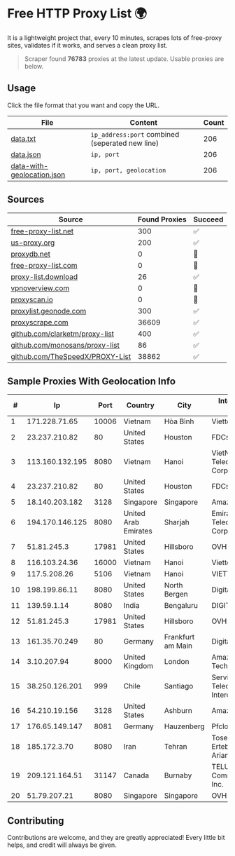 
# Free HTTP Proxy List 🌍

It is a lightweight project that, every 10 minutes, scrapes lots of free-proxy sites, validates if it works, and serves a clean proxy list.


> Scraper found **76783** proxies at the latest update. Usable proxies are below.

## Usage

Click the file format that you want and copy the URL.


|File|Content|Count|
|----|-------|-----|
|[data.txt](https://raw.githubusercontent.com/themiralay/Proxy-List-World/master/data.txt)|`ip_address:port` combined (seperated new line)|206|
|[data.json](https://raw.githubusercontent.com/themiralay/Proxy-List-World/master/data.json)|`ip, port`|206|
|[data-with-geolocation.json](https://raw.githubusercontent.com/themiralay/Proxy-List-World/master/data-with-geolocation.json)|`ip, port, geolocation`|206|

## Sources

|Source|Found Proxies|Succeed|
|------|-------------|-------|
|[free-proxy-list.net](https://free-proxy-list.net)|300|✅|
|[us-proxy.org](https://www.us-proxy.org)|200|✅|
|[proxydb.net](http://proxydb.net)|0|🚫|
|[free-proxy-list.com](https://free-proxy-list.com/?page=&port=&type%5B%5D=http&type%5B%5D=https&up_time=0&search=Search)|0|🚫|
|[proxy-list.download](https://www.proxy-list.download/HTTP)|26|✅|
|[vpnoverview.com](https://vpnoverview.com/privacy/anonymous-browsing/free-proxy-servers)|0|🚫|
|[proxyscan.io](https://www.proxyscan.io)|0|🚫|
|[proxylist.geonode.com](https://proxylist.geonode.com/api/proxy-list?limit=300&page=1&sort_by=lastChecked&sort_type=desc&protocols=http,https)|300|✅|
|[proxyscrape.com](https://api.proxyscrape.com/v2/?request=displayproxies&protocol=http&timeout=10000&country=all&ssl=all&anonymity=all)|36609|✅|
|[github.com/clarketm/proxy-list](https://raw.githubusercontent.com/clarketm/proxy-list/master/proxy-list-raw.txt)|400|✅|
|[github.com/monosans/proxy-list](https://raw.githubusercontent.com/monosans/proxy-list/main/proxies/http.txt)|86|✅|
|[github.com/TheSpeedX/PROXY-List](https://raw.githubusercontent.com/TheSpeedX/PROXY-List/master/http.txt)|38862|✅|


## Sample Proxies With Geolocation Info

|#|Ip|Port|Country|City|Internet Service Provider|
|-|--|----|-------|----|-------------------------|
|1|171.228.71.65|10006|Vietnam|Hòa Bình|Viettel Corporation|
|2|23.237.210.82|80|United States|Houston|FDCservers.net|
|3|113.160.132.195|8080|Vietnam|Hanoi|VietNam Post and Telecom Corporation|
|4|23.237.210.82|80|United States|Houston|FDCservers.net|
|5|18.140.203.182|3128|Singapore|Singapore|Amazon.com, Inc.|
|6|194.170.146.125|8080|United Arab Emirates|Sharjah|Emirates Telecommunications Corporation|
|7|51.81.245.3|17981|United States|Hillsboro|OVH SAS|
|8|116.103.24.36|16000|Vietnam|Hanoi|Viettel Corporation|
|9|117.5.208.26|5106|Vietnam|Hanoi|VIETTEL|
|10|198.199.86.11|8080|United States|North Bergen|DigitalOcean, LLC|
|11|139.59.1.14|8080|India|Bengaluru|DIGITALOCEAN|
|12|51.81.245.3|17981|United States|Hillsboro|OVH SAS|
|13|161.35.70.249|80|Germany|Frankfurt am Main|DigitalOcean, LLC|
|14|3.10.207.94|8000|United Kingdom|London|Amazon Technologies Inc.|
|15|38.250.126.201|999|Chile|Santiago|Servicios De Telecomunicaciones Intercable Ltda.|
|16|54.210.19.156|3128|United States|Ashburn|Amazon.com, Inc.|
|17|176.65.149.147|8081|Germany|Hauzenberg|Pfcloud UG|
|18|185.172.3.70|8080|Iran|Tehran|Tose'h Fanavari Ertebabat Pasargad Arian Co. PJS|
|19|209.121.164.51|31147|Canada|Burnaby|TELUS Communications Inc.|
|20|51.79.207.21|8080|Singapore|Singapore|OVH SAS|



## Contributing

Contributions are welcome, and they are greatly appreciated! Every
little bit helps, and credit will always be given.

